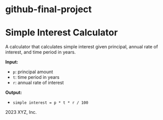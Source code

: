 # github-final-project
# Simple Interest Calculator

A calculator that calculates simple interest given principal, annual rate of interest, and time period in years.

**Input:**
- `p`: principal amount
- `t`: time period in years
- `r`: annual rate of interest

**Output:**
- `simple interest = p * t * r / 100`


2023 XYZ, Inc.
